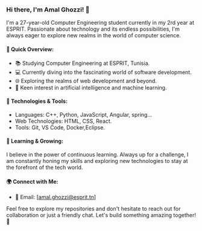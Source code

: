 ### Hi there, I'm Amal Ghozzi! 👋
I'm a 27-year-old Computer Engineering student currently in my 2rd year at ESPRIT. Passionate about technology and its endless possibilities, I'm always eager to explore new realms in the world of computer science.

#### 🚀 Quick Overview:
- 📚 Studying Computer Engineering at ESPRIT, Tunisia.
- 💻 Currently diving into the fascinating world of software development.
- 🌐 Exploring the realms of web development and beyond.
- 🤖 Keen interest in artificial intelligence and machine learning.

#### 🔧 Technologies & Tools:
- Languages: C++, Python, JavaScript, Angular, spring...
- Web Technologies: HTML, CSS, React.
- Tools: Git, VS Code, Docker,Eclipse.

#### 🌱 Learning & Growing:
I believe in the power of continuous learning. Always up for a challenge, I am constantly honing my skills and exploring new technologies to stay at the forefront of the tech world.

#### 🌍 Connect with Me:
- 📧 Email: [amal.ghozzi@esprit.tn]

Feel free to explore my repositories and don't hesitate to reach out for collaboration or just a friendly chat. Let's build something amazing together! 🚀
